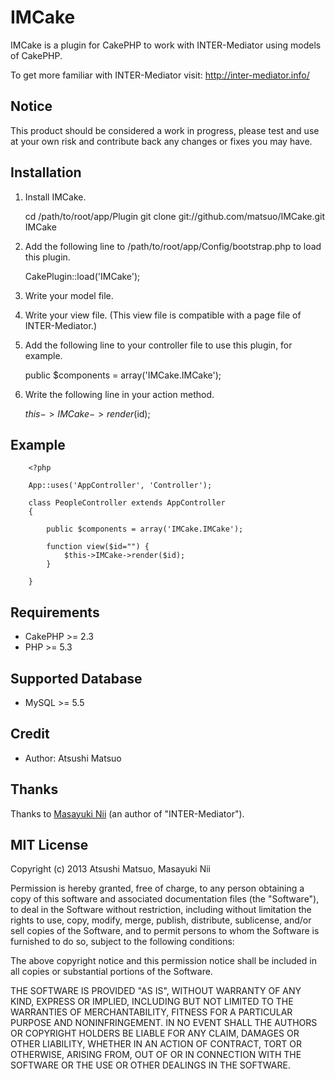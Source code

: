 # IMCake

IMCake is a plugin for CakePHP to work with INTER-Mediator using models of CakePHP.

To get more familiar with INTER-Mediator visit: http://inter-mediator.info/

## Notice

This product should be considered a work in progress, please test and use at your own risk and contribute back any changes or fixes you may have.

## Installation

1. Install IMCake.

	cd /path/to/root/app/Plugin
	git clone git://github.com/matsuo/IMCake.git IMCake

2. Add the following line to /path/to/root/app/Config/bootstrap.php to load this plugin.

	CakePlugin::load('IMCake');

3. Write your model file.

4. Write your view file. (This view file is compatible with a page file of INTER-Mediator.)

5. Add the following line to your controller file to use this plugin, for example.

	public $components = array('IMCake.IMCake');

6. Write the following line in your action method.

	$this->IMCake->render($id);

## Example

		<?php
		
		App::uses('AppController', 'Controller');
		
		class PeopleController extends AppController
		{
		
		    public $components = array('IMCake.IMCake');
		
		    function view($id="") {
		        $this->IMCake->render($id);
		    }
		
		}

## Requirements

* CakePHP >= 2.3
* PHP >= 5.3

## Supported Database

* MySQL >= 5.5

## Credit

* Author: Atsushi Matsuo

## Thanks

Thanks to [Masayuki Nii](http://msyk.net/) (an author of "INTER-Mediator").

## MIT License

Copyright (c) 2013 Atsushi Matsuo, Masayuki Nii

Permission is hereby granted, free of charge, to any person obtaining a copy of
this software and associated documentation files (the "Software"), to deal in
the Software without restriction, including without limitation the rights to
use, copy, modify, merge, publish, distribute, sublicense, and/or sell copies
of the Software, and to permit persons to whom the Software is furnished to do
so, subject to the following conditions:

The above copyright notice and this permission notice shall be included in all
copies or substantial portions of the Software.

THE SOFTWARE IS PROVIDED "AS IS", WITHOUT WARRANTY OF ANY KIND, EXPRESS OR
IMPLIED, INCLUDING BUT NOT LIMITED TO THE WARRANTIES OF MERCHANTABILITY,
FITNESS FOR A PARTICULAR PURPOSE AND NONINFRINGEMENT. IN NO EVENT SHALL THE
AUTHORS OR COPYRIGHT HOLDERS BE LIABLE FOR ANY CLAIM, DAMAGES OR OTHER
LIABILITY, WHETHER IN AN ACTION OF CONTRACT, TORT OR OTHERWISE, ARISING FROM,
OUT OF OR IN CONNECTION WITH THE SOFTWARE OR THE USE OR OTHER DEALINGS IN THE
SOFTWARE.